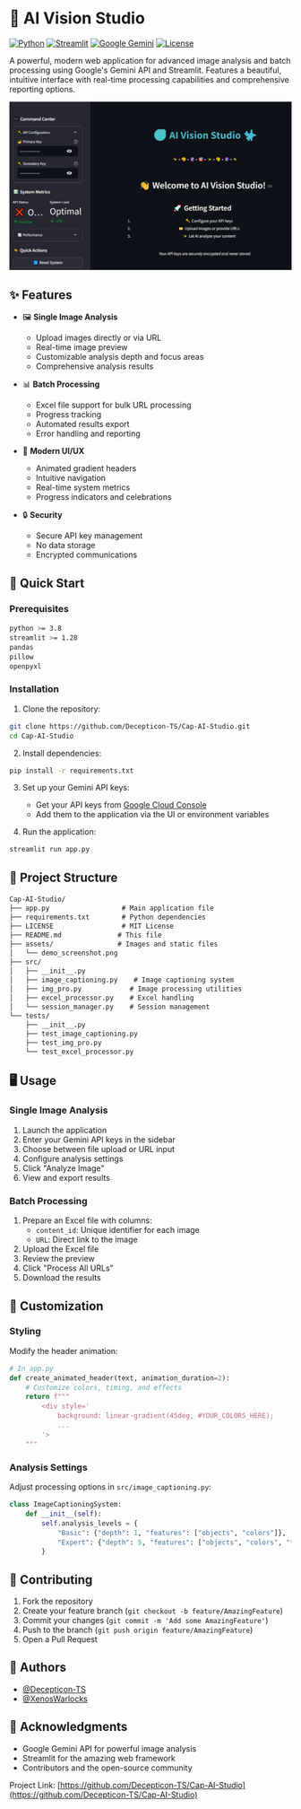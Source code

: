 # 🎯 AI Vision Studio 

[![Python](https://img.shields.io/badge/Python-3.8%2B-blue.svg)](https://www.python.org/downloads/)
[![Streamlit](https://img.shields.io/badge/Streamlit-1.28%2B-FF4B4B.svg)](https://streamlit.io)
[![Google Gemini](https://img.shields.io/badge/Google%20Gemini-API-orange.svg)](https://cloud.google.com/vertex-ai/docs/generative-ai/model-reference/gemini)
[![License](https://img.shields.io/badge/License-Apache_2.0-blue.svg)](https://opensource.org/licenses/Apache-2.0)

A powerful, modern web application for advanced image analysis and batch processing using Google's Gemini API and Streamlit. Features a beautiful, intuitive interface with real-time processing capabilities and comprehensive reporting options.

![AI Vision Studio Demo](assets/demo_screenshot.png)

## ✨ Features

- 🖼️ **Single Image Analysis**
  - Upload images directly or via URL
  - Real-time image preview
  - Customizable analysis depth and focus areas
  - Comprehensive analysis results

- 📊 **Batch Processing**
  - Excel file support for bulk URL processing
  - Progress tracking
  - Automated results export
  - Error handling and reporting

- 🎨 **Modern UI/UX**
  - Animated gradient headers
  - Intuitive navigation
  - Real-time system metrics
  - Progress indicators and celebrations

- 🔒 **Security**
  - Secure API key management
  - No data storage
  - Encrypted communications

## 🚀 Quick Start

### Prerequisites

```bash
python >= 3.8
streamlit >= 1.28
pandas
pillow
openpyxl
```

### Installation

1. Clone the repository:
```bash
git clone https://github.com/Decepticon-TS/Cap-AI-Studio.git
cd Cap-AI-Studio
```

2. Install dependencies:
```bash
pip install -r requirements.txt
```

3. Set up your Gemini API keys:
   - Get your API keys from [Google Cloud Console](https://console.cloud.google.com)
   - Add them to the application via the UI or environment variables

4. Run the application:
```bash
streamlit run app.py
```

## 📁 Project Structure

```
Cap-AI-Studio/
├── app.py                  # Main application file
├── requirements.txt        # Python dependencies
├── LICENSE                 # MIT License
├── README.md              # This file
├── assets/                # Images and static files
│   └── demo_screenshot.png
├── src/
│   ├── __init__.py
│   ├── image_captioning.py    # Image captioning system
│   ├── img_pro.py            # Image processing utilities
│   ├── excel_processor.py    # Excel handling
│   └── session_manager.py    # Session management
└── tests/
    ├── __init__.py
    ├── test_image_captioning.py
    ├── test_img_pro.py
    └── test_excel_processor.py
```

## 🖥️ Usage

### Single Image Analysis

1. Launch the application
2. Enter your Gemini API keys in the sidebar
3. Choose between file upload or URL input
4. Configure analysis settings
5. Click "Analyze Image"
6. View and export results

### Batch Processing

1. Prepare an Excel file with columns:
   - `content_id`: Unique identifier for each image
   - `URL`: Direct link to the image
2. Upload the Excel file
3. Review the preview
4. Click "Process All URLs"
5. Download the results

## 🎨 Customization

### Styling

Modify the header animation:
```python
# In app.py
def create_animated_header(text, animation_duration=2):
    # Customize colors, timing, and effects
    return f"""
        <div style='
            background: linear-gradient(45deg, #YOUR_COLORS_HERE);
            ...
        '>
    """
```

### Analysis Settings

Adjust processing options in `src/image_captioning.py`:
```python
class ImageCaptioningSystem:
    def __init__(self):
        self.analysis_levels = {
            "Basic": {"depth": 1, "features": ["objects", "colors"]},
            "Expert": {"depth": 5, "features": ["objects", "colors", "text", "emotions", "activities"]}
        }
```

## 🤝 Contributing

1. Fork the repository
2. Create your feature branch (`git checkout -b feature/AmazingFeature`)
3. Commit your changes (`git commit -m 'Add some AmazingFeature'`)
4. Push to the branch (`git push origin feature/AmazingFeature`)
5. Open a Pull Request

## 👥 Authors

- [@Decepticon-TS](https://github.com/Decepticon-TS)
- [@XenosWarlocks](https://github.com/XenosWarlocks)

## 🙏 Acknowledgments

- Google Gemini API for powerful image analysis
- Streamlit for the amazing web framework
- Contributors and the open-source community


Project Link: [https://github.com/Decepticon-TS/Cap-AI-Studio](https://github.com/Decepticon-TS/Cap-AI-Studio)
